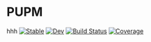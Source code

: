 # PUPM
hhh
[![Stable](https://img.shields.io/badge/docs-stable-blue.svg)](https://Aminofa70.github.io/PUPM.jl/stable/)
[![Dev](https://img.shields.io/badge/docs-dev-blue.svg)](https://Aminofa70.github.io/PUPM.jl/dev/)
[![Build Status](https://github.com/Aminofa70/PUPM.jl/actions/workflows/CI.yml/badge.svg?branch=main)](https://github.com/Aminofa70/PUPM.jl/actions/workflows/CI.yml?query=branch%3Amain)
[![Coverage](https://codecov.io/gh/Aminofa70/PUPM.jl/branch/main/graph/badge.svg)](https://codecov.io/gh/Aminofa70/PUPM.jl)
